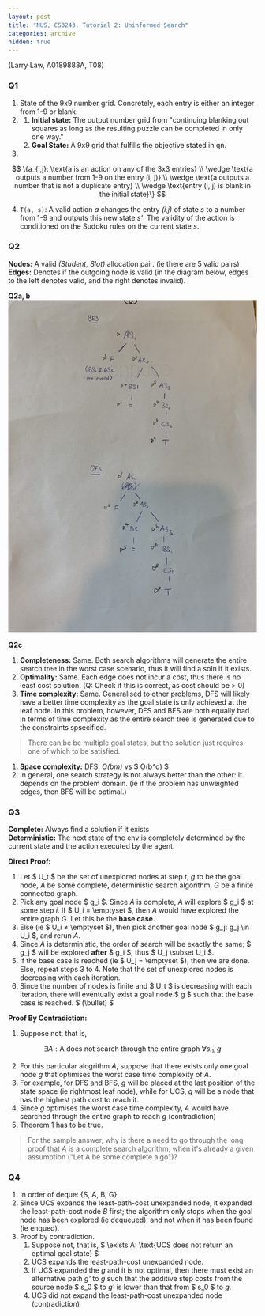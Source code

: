 ```yaml
---
layout: post
title: "NUS, CS3243, Tutorial 2: Uninformed Search"
categories: archive
hidden: true
---
```

(Larry Law, A0189883A, T08)

### Q1
1. State of the 9x9 number grid. Concretely, each entry is either an integer from 1-9 or blank.
2. 
    1. **Initial state:** The output number grid from "continuing blanking out squares as long as the resulting puzzle can be completed in only one way."
    1. **Goal State:** A 9x9 grid that fulfills the objective stated in qn.
3. 
$$
\{a_{i,j}: \text{a is an action on any of the 3x3 entries} 
\\ \wedge \text{a outputs a number from 1-9 on the entry (i, j)}
\\ \wedge \text{a outputs a number that is not a duplicate entry}
\\ \wedge \text{entry (i, j) is blank in the initial state}\}
$$

4. `T(a, s)`: A valid action *a* changes the entry *(i,j)* of state *s* to a number from 1-9 and outputs this new state *s'*. The validity of the action is conditioned on the Sudoku rules on the current state *s*.

### Q2
**Nodes:** A valid *(Student, Slot)* allocation pair. (ie there are 5 valid pairs) <br />
**Edges:** Denotes if the outgoing node is valid (in the diagram below, edges to the left denotes valid, and the right denotes invalid).

**Q2a, b**
![DFS BFS trace](/assets/img/2020-01-24-CS3243-tutorials/DFS-BFS-trace.jpeg)

**Q2c**
1. **Completeness:** Same. Both search algorithms will generate the entire search tree in the worst case scenario, thus it will find a soln if it exists.
2. **Optimality:** Same. Each edge does not incur a cost, thus there is no least cost solution. (Q: Check if this is correct, as cost should be > 0)
3. **Time complexity:** Same. Generalised to other problems, DFS will likely have a better time complexity as the goal state is only achieved at the leaf node. In this problem, however, DFS and BFS are both equally bad in terms of time complexity as the entire search tree is generated due to the constraints spsecified.
> There can be be multiple goal states, but the solution just requires one of which to be satisfied.
1. **Space complexity:** DFS. *O(bm)* vs \$ O(b^d) \$
2. In general, one search strategy is not always better than the other: it depends on the problem domain. (ie if the problem has unweighted edges, then BFS will be optimal.)

### Q3
**Complete:** Always find a solution if it exists <br />
**Deterministic:** The next state of the env is completely determined by the current state and the action executed by the agent.

**Direct Proof:**
1. Let \$ U_t \$ be the set of unexplored nodes at step *t*, *g* to be the goal node, *A* be some complete, deterministic search algorithm, *G* be a finite connected graph.
2. Pick any goal node \$ g_i \$. Since *A* is complete, *A* will explore \$ g_i \$ at some step *i*. If \$ U_i = \emptyset \$, then *A* would have explored the entire graph *G*. Let this be the **base case**.
3. Else (ie \$ U_i ≠ \emptyset \$), then pick another goal node \$ g_j: g_j \in U_i \$, and rerun *A*.
4. Since *A* is deterministic, the order of search will be exactly the same; \$ g_j \$ will be explored **after** \$ g_i \$, thus \$ U_j \subset U_i \$.
5. If the base case is reached (ie \$ U_j = \emptyset \$), then we are done. Else, repeat steps 3 to 4. Note that the set of unexplored nodes is decreasing with each iteration.
6. Since the number of nodes is finite and \$ U_t \$ is decreasing with each iteration, there will eventually exist a goal node \$ g \$ such that the base case is reached. \$ \(\bullet\) \$

**Proof By Contradiction:**
1. Suppose not, that is, 

$$
\exists A: \text{A does not search through the entire graph } \forall s_0, g 
$$

2. For this particular alogrithm *A*, suppose that there exists only one goal node *g* that optimises the worst case time complexity of *A*.
3. For example, for DFS and BFS, *g* will be placed at the last position of the state space (ie rightmost leaf node), while for UCS, *g* will be a node that has the highest path cost to reach it.
4. Since *g* optimises the worst case time complexity, *A* would have searched through the entire graph to reach *g* (contradiction)
5. Theorem 1 has to be true.


> For the sample answer, why is there a need to go through the long proof that *A* is a complete search algorithm, when it's already a given assumption ("Let A be some complete algo")?

### Q4
1. In order of deque: {S, A, B, G}
2. Since UCS expands the least-path-cost unexpanded node, it expanded the least-path-cost node *B* first; the algorithm only stops when the goal node has been explored (ie dequeued), and not when it has been found (ie enqued).
3. Proof by contradiction.
   1. Suppose not, that is, \$ \exists A: \text{UCS does not return an optimal goal state} \$
   2. UCS expands the least-path-cost unexpanded node.
   3. If UCS expanded the *g* and it is not optimal, then there must exist an alternative path *g'* to *g* such that the additive step costs from the source node \$ s_0 \$ to *g'* is lower than that from \$ s_0 \$ to *g*.
   4. UCS did not expand the least-path-cost unexpanded node (contradiction)
